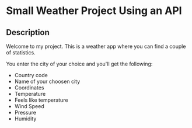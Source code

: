 <h1>Small Weather Project Using an API</h1>

<h2>Description</h2>
<p>Welcome to my project. This is a weather app where you can find a couple of statistics.</p>
<p>You enter the city of your choice and you'll get the following:</p>
<ul>
<li>Country code</li>
<li>Name of your choosen city</li>
<li>Coordinates</li>
<li>Temperature</li>
<li>Feels like temperature</li>
<li>Wind Speed</li>
<li>Pressure</li>
<li>Humidity</li>
</ul>
